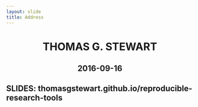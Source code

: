 ```yaml
---
layout: slide
title: Address
---
```


<h1 style="text-align: center;"> THOMAS G. STEWART </h1>


<h2 style="text-align: center;"> 2016-09-16 </h2>

## SLIDES: thomasgstewart.github.io/reproducible-research-tools
